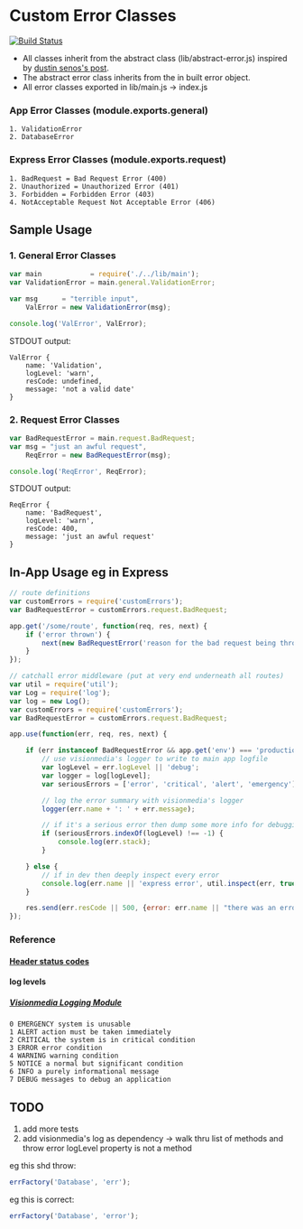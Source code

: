 # Custom Error Classes

[![Build Status](https://secure.travis-ci.org/techjacker/custom-errors.png)](http://travis-ci.org/techjacker/custom-errors)

- All classes inherit from the abstract class (lib/abstract-error.js) inspired by [dustin senos's post](http://dustinsenos.com/articles/customErrorsInNode).
- The abstract error class inherits from the in built error object.
- All error classes exported in lib/main.js -> index.js

### App Error Classes (module.exports.general)
	1. ValidationError
	2. DatabaseError

### Express Error Classes (module.exports.request)
	1. BadRequest = Bad Request Error (400)
	2. Unauthorized = Unauthorized Error (401)
	3. Forbidden = Forbidden Error (403)
	4. NotAcceptable Request Not Acceptable Error (406)

## Sample Usage

### 1. General Error Classes
```JavaScript
var main 			= require('./../lib/main');
var ValidationError = main.general.ValidationError;

var msg 	 = "terrible input",
	ValError = new ValidationError(msg);

console.log('ValError', ValError);
```

STDOUT output:
```Shell
ValError {
	name: 'Validation',
	logLevel: 'warn',
	resCode: undefined,
	message: 'not a valid date'
}
```

### 2. Request Error Classes
```JavaScript
var BadRequestError = main.request.BadRequest;
var msg = "just an awful request",
	ReqError = new BadRequestError(msg);

console.log('ReqError', ReqError);
```

STDOUT output:
```Shell
ReqError {
	name: 'BadRequest',
	logLevel: 'warn',
	resCode: 400,
	message: 'just an awful request'
}
```

## In-App Usage eg in Express
```JavaScript
// route definitions
var customErrors = require('customErrors');
var BadRequestError = customErrors.request.BadRequest;

app.get('/some/route', function(req, res, next) {
	if ('error thrown') {
		next(new BadRequestError('reason for the bad request being thrown'));
	}
});

// catchall error middleware (put at very end underneath all routes)
var	util = require('util');
var Log = require('log');
var	log = new Log();
var customErrors = require('customErrors');
var BadRequestError = customErrors.request.BadRequest;

app.use(function(err, req, res, next) {

	if (err instanceof BadRequestError && app.get('env') === 'production') {
		// use visionmedia's logger to write to main app logfile
		var logLevel = err.logLevel || 'debug';
		var logger = log[logLevel];
		var seriousErrors = ['error', 'critical', 'alert', 'emergency'];

		// log the error summary with visionmedia's logger
		logger(err.name + ': ' + err.message);

		// if it's a serious error then dump some more info for debugging purposes
		if (seriousErrors.indexOf(logLevel) !== -1) {
			console.log(err.stack);
		}

	} else {
		// if in dev then deeply inspect every error
		console.log(err.name || 'express error', util.inspect(err, true, 4, true));
	}

	res.send(err.resCode || 500, {error: err.name || "there was an error"});
});
```

### Reference
#### [Header status codes](http://en.wikipedia.org/wiki/List_of_HTTP_status_codes)

#### log levels
##### [Visionmedia Logging Module](https://github.com/visionmedia/log.js)
	0 EMERGENCY system is unusable
	1 ALERT action must be taken immediately
	2 CRITICAL the system is in critical condition
	3 ERROR error condition
	4 WARNING warning condition
	5 NOTICE a normal but significant condition
	6 INFO a purely informational message
	7 DEBUG messages to debug an application


## TODO
1. add more tests
2. add visionmedia's log as dependency -> walk thru list of methods and throw error logLevel property is not a method

eg this shd throw:
```JavaScript
errFactory('Database', 'err');
```
eg this is correct:
```JavaScript
errFactory('Database', 'error');
```